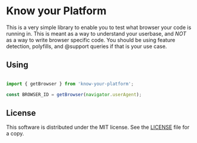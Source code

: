 # Know your Platform

This is a very simple library to enable you to test what browser your code is running in. This is meant as a way to understand your userbase, and *NOT* as a way to write browser specific code. You should be using feature detection, polyfills, and @support queries if that is your use case. 

## Using

```js

import { getBrowser } from 'know-your-platform';

const BROWSER_ID = getBrowser(navigator.userAgent);

```


## License

This software is distributed under the MIT license. See the [LICENSE](/LICENSE) file for a copy. 